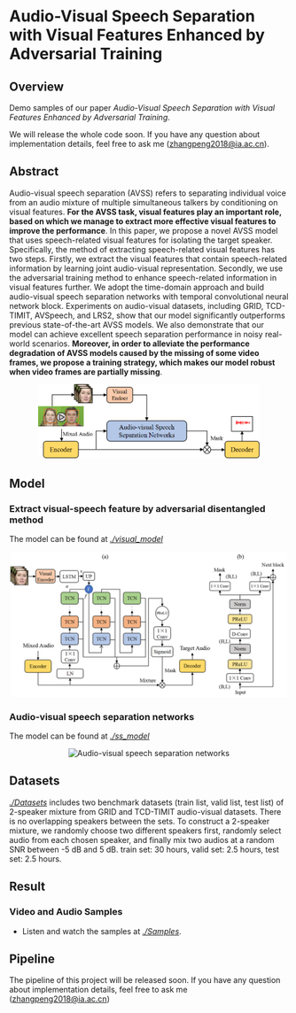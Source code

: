 # Audio-Visual Speech Separation with Visual Features Enhanced by Adversarial Training

## Overview
Demo samples of our paper *Audio-Visual Speech Separation with Visual Features Enhanced by Adversarial Training*. 

We will release the whole code soon. If you have any question about implementation details, feel free to ask me (zhangpeng2018@ia.ac.cn).

## Abstract
Audio-visual speech separation (AVSS) refers to separating individual voice from an audio mixture of multiple simultaneous talkers by conditioning on visual features. **For the
AVSS task, visual features play an important role, based on which we manage to extract more effective visual features to improve the performance**. In this paper, we propose a novel AVSS model that uses speech-related visual features for isolating the target speaker. Specifically, the method of extracting speech-related visual features has two steps. Firstly, we extract the visual features that contain speech-related information by learning joint audio-visual representation. Secondly, we use the adversarial training method
to enhance speech-related information in visual features further. We adopt the time-domain approach and build audio-visual speech separation networks with temporal convolutional neural network block. Experiments on audio-visual datasets, including GRID, TCD-TIMIT, AVSpeech, and LRS2, show that our model significantly outperforms previous state-of-the-art AVSS models. We also demonstrate that our model can achieve excellent speech separation performance in noisy real-world scenarios. **Moreover, in order to alleviate the performance degradation of AVSS models caused by the missing of some video frames, we propose a training strategy, which makes our model robust when video frames are partially missing**. 

<div align=center><img width="400" src="https://github.com/aispeech-lab/advr-avss/blob/master/image/Figure2.png" alt="The framework of our model"/></div>

## Model
### Extract visual-speech feature by adversarial disentangled method
The model can be found at [*./visual_model*](./visual_model)
<div align=center><img width="500" src="./Image/Figure4.png" alt="Visual model of extracting visual-speech feature"/></div>

### Audio-visual speech separation networks
The model can be found at [*./ss_model*](./ss_model)
<div align=center><img width="500" src="./Image/Figure5.png" alt="Audio-visual speech separation networks"/></div>

## Datasets
[*./Datasets*](./Datasets) includes two benchmark datasets (train list, valid list, test list) of 2-speaker mixture from GRID and TCD-TIMIT audio-visual datasets. There is no overlapping speakers between the sets. To construct a 2-speaker mixture, we randomly choose two different speakers first, randomly select audio from each chosen speaker, and finally mix two audios at a random SNR between -5 dB and 5 dB. train set: 30 hours, valid set: 2.5 hours, test set: 2.5 hours.

## Result
### Video and Audio Samples
- Listen and watch the samples at [*./Samples*](./Samples).

## Pipeline
The pipeline of this project will be released soon. If you have any question about implementation details, feel free to ask me (zhangpeng2018@ia.ac.cn)

